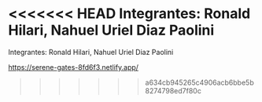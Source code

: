 <<<<<<< HEAD
Integrantes: Ronald Hilari, Nahuel Uriel Diaz Paolini
=======
Integrantes: Ronald Hilari, Nahuel Uriel Diaz Paolini

https://serene-gates-8fd6f3.netlify.app/
>>>>>>> a634cb945265c4906acb6bbe5b8274798ed7f80c
